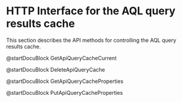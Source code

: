 HTTP Interface for the AQL query results cache
==============================================

This section describes the API methods for controlling the AQL query results cache.

@startDocuBlock GetApiQueryCacheCurrent

@startDocuBlock DeleteApiQueryCache

@startDocuBlock GetApiQueryCacheProperties

@startDocuBlock PutApiQueryCacheProperties

